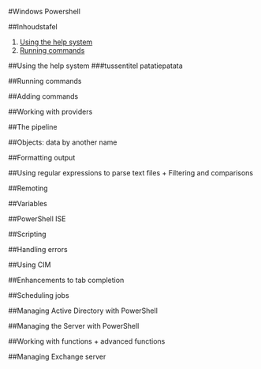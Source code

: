 #Windows Powershell

##Inhoudstafel
1. [Using the help system
](#Using)
2. [Running commands](#Running)

##Using the help system
###tussentitel
patatiepatata

##Running commands

##Adding commands

##Working with providers

##The pipeline

##Objects: data by another name

##Formatting output

##Using regular expressions to parse text files + Filtering and comparisons

##Remoting

##Variables

##PowerShell ISE

##Scripting

##Handling errors

##Using CIM

##Enhancements to tab completion

##Scheduling jobs

##Managing Active Directory with PowerShell

##Managing the Server with PowerShell

##Working with functions + advanced functions

##Managing Exchange server







